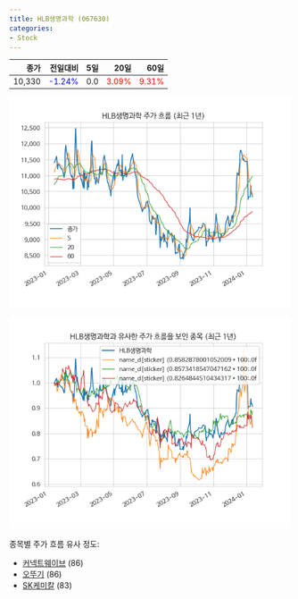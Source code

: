 ```yaml
---
title: HLB생명과학 (067630)
categories:
- Stock
---
```


|종가|전일대비|5일|20일|60일|
|---:|-------:|--:|---:|---:|
|10,330|<span style="color: blue">-1.24%</span>|0.0|<span style="color: red">3.09%</span>|<span style="color: red">9.31%</span>|


<!-- more -->

![067630](/assets/images/stock/067630.png)

![067630](/assets/images/stock/067630_sim.png)

종목별 주가 흐름 유사 정도:
- [커넥트웨이브](/stock/119860/) (86)
- [오뚜기](/stock/007310/) (86)
- [SK케미칼](/stock/285130/) (83)